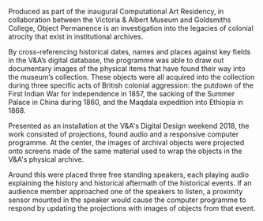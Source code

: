 Produced as part of the inaugural Computational Art Residency, in collaboration between the Victoria & Albert Museum and Goldsmiths College, Object Permanence is an investigation into the legacies of colonial atrocity that exist in institutional archives.

By cross-referencing historical dates, names and places against key fields in the V&A’s digital database, the programme was able to draw out documentary images of the physical items that have found their way into the museum’s collection. These objects were all acquired into the collection during three specific acts of British colonial aggression: the putdown of the First Indian War for Independence in 1857, the sacking of the Summer Palace in China during 1860, and the Maqdala expedition into Ethiopia in 1868.

Presented as an installation at the V&A's Digital Design weekend 2018, the work consisted of projections, found audio and a responsive computer programme. At the center, the images of archival objects were projected onto screens made of the same material used to wrap the objects in the V&A's physical archive.

Around this were placed three free standing speakers, each playing audio explaining the history and historical aftermath of the historical events. If an audience member approached one of the speakers to listen, a proximity sensor mounted in the speaker would cause the computer programme to respond by updating the projections with images of objects from that event.
